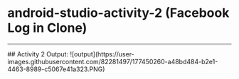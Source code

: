 # android-studio-activity-2 (Facebook Log in Clone)
<hr>
## Activity 2 Output:
![output](https://user-images.githubusercontent.com/82281497/177450260-a48bd484-b2e1-4463-8989-c5067e41a323.PNG)

